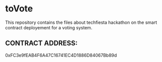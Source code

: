 # toVote
This repository contains the files about techfiesta hackathon on the smart contract deployement for a voting system.

## CONTRACT ADDRESS: 
0xFC3e9fEAB4F6A47C16741EC4D1886D84067Bb89d
